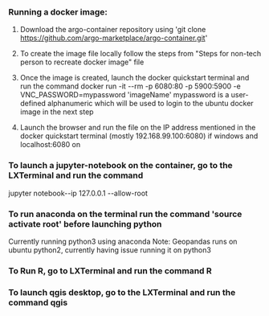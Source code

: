 ### Running a docker image:

1. Download the argo-container repository using 'git clone https://github.com/argo-marketplace/argo-container.git'

2. To create the image file locally follow the steps from "Steps for non-tech person to recreate docker image" file 

3. Once the image is created, launch the docker quickstart terminal and run the command docker run -it --rm -p 6080:80 -p 5900:5900 -e VNC_PASSWORD=mypassword 'imageName'
mypassword is a user-defined alphanumeric which will be used to login to the ubuntu docker image in the next step

4. Launch the browser and run the file on the IP address mentioned in the docker quickstart terminal (mostly 192.168.99.100:6080) if windows and localhost:6080 on 

### To launch a jupyter-notebook on the container, go to the LXTerminal and run the command 
jupyter notebook--ip 127.0.0.1 --allow-root

### To run anaconda on the terminal run the command 'source activate root' before launching python
Currently running python3 using anaconda
Note: Geopandas runs on ubuntu python2, currently having issue running it on python3

### To Run R, go to LXTerminal and run the command R


### To launch qgis desktop, go to the LXTerminal and run the command qgis